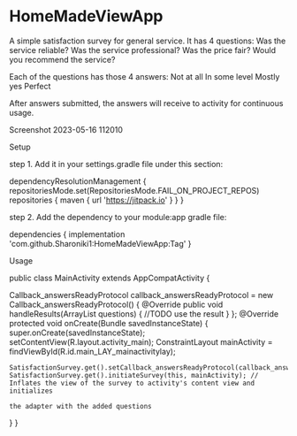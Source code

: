 # HomeMadeViewApp

A simple satisfaction survey for general service.
It has 4 questions:
Was the service reliable?
Was the service professional?
Was the price fair?
Would you recommend the service?

Each of the questions has those 4 answers:
Not at all
In some level
Mostly yes
Perfect

After answers submitted, the answers will receive to activity for continuous usage.

Screenshot 2023-05-16 112010

Setup

step 1. Add it in your settings.gradle file under this section:

dependencyResolutionManagement {
repositoriesMode.set(RepositoriesMode.FAIL_ON_PROJECT_REPOS)
repositories {
maven { url 'https://jitpack.io' }
}
}

step 2. Add the dependency to your module:app gradle file:

dependencies {
implementation 'com.github.Sharoniki1:HomeMadeViewApp:Tag'
}

Usage

public class MainActivity extends AppCompatActivity {

Callback_answersReadyProtocol callback_answersReadyProtocol = new Callback_answersReadyProtocol() {
    @Override
    public void handleResults(ArrayList<Question> questions) {
        //TODO use the result
    }
};
@Override
protected void onCreate(Bundle savedInstanceState) {
    super.onCreate(savedInstanceState);
    setContentView(R.layout.activity_main);
    ConstraintLayout mainActivity = findViewById(R.id.main_LAY_mainactivitylay);

    SatisfactionSurvey.get().setCallback_answersReadyProtocol(callback_answersReadyProtocol);
    SatisfactionSurvey.get().initiateSurvey(this, mainActivity); // Inflates the view of the survey to activity's content view and initializes 
                                                                                                      the adapter with the added questions
}
}
